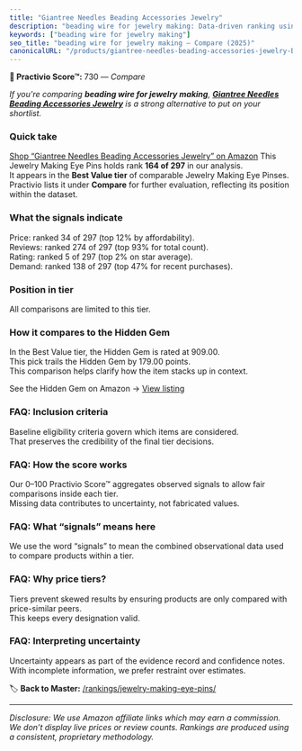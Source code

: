 ```yaml
---
title: "Giantree Needles Beading Accessories Jewelry"
description: "beading wire for jewelry making: Data-driven ranking using the Practivio Score™. Positioned by quality, value, demand, findability, momentum."
keywords: ["beading wire for jewelry making"]
seo_title: "beading wire for jewelry making — Compare (2025)"
canonicalURL: "/products/giantree-needles-beading-accessories-jewelry-B0FC2RTFD1/"
---
```


**🛒 Practivio Score™:** 730 — _Compare_


*If you're comparing **beading wire for jewelry making**, **[Giantree Needles Beading Accessories Jewelry](https://www.amazon.com/dp/B0FC2RTFD1?tag=practivio-20)** is a strong alternative to put on your shortlist.*
### Quick take
[Shop “Giantree Needles Beading Accessories Jewelry” on Amazon](https://www.amazon.com/dp/B0FC2RTFD1?tag=practivio-20)
This Jewelry Making Eye Pins holds rank **164 of 297** in our analysis.  
It appears in the **Best Value tier** of comparable Jewelry Making Eye Pinses.  
Practivio lists it under **Compare** for further evaluation, reflecting its position within the dataset.

### What the signals indicate
Price: ranked 34 of 297 (top 12% by affordability).  
Reviews: ranked 274 of 297 (top 93% for total count).  
Rating: ranked 5 of 297 (top 2% on star average).  
Demand: ranked 138 of 297 (top 47% for recent purchases).

### Position in tier
All comparisons are limited to this tier.

### How it compares to the Hidden Gem
In the Best Value tier, the Hidden Gem is rated at 909.00.  
This pick trails the Hidden Gem by 179.00 points.  
This comparison helps clarify how the item stacks up in context.  

See the Hidden Gem on Amazon → [View listing](https://www.amazon.com/dp/B01MQW98ES?tag=practivio-20)

### FAQ: Inclusion criteria
Baseline eligibility criteria govern which items are considered.  
That preserves the credibility of the final tier decisions.

### FAQ: How the score works
Our 0–100 Practivio Score™ aggregates observed signals to allow fair comparisons inside each tier.  
Missing data contributes to uncertainty, not fabricated values.

### FAQ: What “signals” means here
We use the word “signals” to mean the combined observational data used to compare products within a tier.

### FAQ: Why price tiers?
Tiers prevent skewed results by ensuring products are only compared with price-similar peers.  
This keeps every designation valid.

### FAQ: Interpreting uncertainty
Uncertainty appears as part of the evidence record and confidence notes.  
With incomplete information, we prefer restraint over estimates.

<!-- Missing template for Compare/CompareWithinPriceClass -->


🏷️ **Back to Master:** [/rankings/jewelry-making-eye-pins/](/rankings/jewelry-making-eye-pins/)

---
_Disclosure: We use Amazon affiliate links which may earn a commission. We don’t display live prices or review counts. Rankings are produced using a consistent, proprietary methodology._
